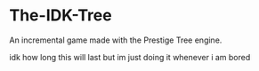 # The-IDK-Tree

An incremental game made with the Prestige Tree engine.

idk how long this will last but im just doing it whenever i am bored
